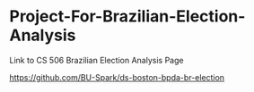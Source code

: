 # Project-For-Brazilian-Election-Analysis
Link to CS 506 Brazilian Election Analysis Page

https://github.com/BU-Spark/ds-boston-bpda-br-election

